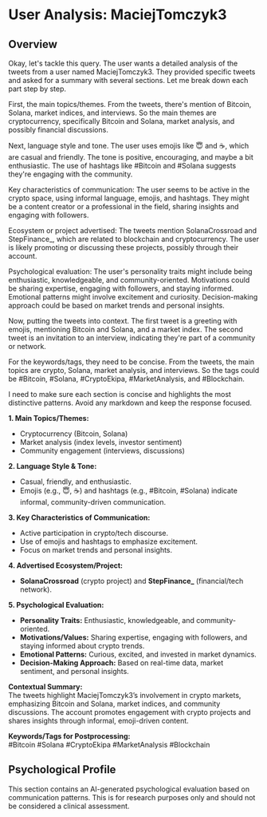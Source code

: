 # User Analysis: MaciejTomczyk3

## Overview

<think>
Okay, let's tackle this query. The user wants a detailed analysis of the tweets from a user named MaciejTomczyk3. They provided specific tweets and asked for a summary with several sections. Let me break down each part step by step.

First, the main topics/themes. From the tweets, there's mention of Bitcoin, Solana, market indices, and interviews. So the main themes are cryptocurrency, specifically Bitcoin and Solana, market analysis, and possibly financial discussions.

Next, language style and tone. The user uses emojis like 😇 and ☕️, which are casual and friendly. The tone is positive, encouraging, and maybe a bit enthusiastic. The use of hashtags like #Bitcoin and #Solana suggests they're engaging with the community.

Key characteristics of communication: The user seems to be active in the crypto space, using informal language, emojis, and hashtags. They might be a content creator or a professional in the field, sharing insights and engaging with followers.

Ecosystem or project advertised: The tweets mention SolanaCrossroad and StepFinance_, which are related to blockchain and cryptocurrency. The user is likely promoting or discussing these projects, possibly through their account.

Psychological evaluation: The user's personality traits might include being enthusiastic, knowledgeable, and community-oriented. Motivations could be sharing expertise, engaging with followers, and staying informed. Emotional patterns might involve excitement and curiosity. Decision-making approach could be based on market trends and personal insights.

Now, putting the tweets into context. The first tweet is a greeting with emojis, mentioning Bitcoin and Solana, and a market index. The second tweet is an invitation to an interview, indicating they're part of a community or network.

For the keywords/tags, they need to be concise. From the tweets, the main topics are crypto, Solana, market analysis, and interviews. So the tags could be #Bitcoin, #Solana, #CryptoEkipa, #MarketAnalysis, and #Blockchain.

I need to make sure each section is concise and highlights the most distinctive patterns. Avoid any markdown and keep the response focused.
</think>

**1. Main Topics/Themes:**  
- Cryptocurrency (Bitcoin, Solana)  
- Market analysis (index levels, investor sentiment)  
- Community engagement (interviews, discussions)  

**2. Language Style & Tone:**  
- Casual, friendly, and enthusiastic.  
- Emojis (e.g., 😇, ☕️) and hashtags (e.g., #Bitcoin, #Solana) indicate informal, community-driven communication.  

**3. Key Characteristics of Communication:**  
- Active participation in crypto/tech discourse.  
- Use of emojis and hashtags to emphasize excitement.  
- Focus on market trends and personal insights.  

**4. Advertised Ecosystem/Project:**  
- **SolanaCrossroad** (crypto project) and **StepFinance_** (financial/tech network).  

**5. Psychological Evaluation:**  
- **Personality Traits:** Enthusiastic, knowledgeable, and community-oriented.  
- **Motivations/Values:** Sharing expertise, engaging with followers, and staying informed about crypto trends.  
- **Emotional Patterns:** Curious, excited, and invested in market dynamics.  
- **Decision-Making Approach:** Based on real-time data, market sentiment, and personal insights.  

**Contextual Summary:**  
The tweets highlight MaciejTomczyk3’s involvement in crypto markets, emphasizing Bitcoin and Solana, market indices, and community discussions. The account promotes engagement with crypto projects and shares insights through informal, emoji-driven content.  

**Keywords/Tags for Postprocessing:**  
#Bitcoin #Solana #CryptoEkipa #MarketAnalysis #Blockchain

## Psychological Profile

This section contains an AI-generated psychological evaluation based on communication patterns. This is for research purposes only and should not be considered a clinical assessment.